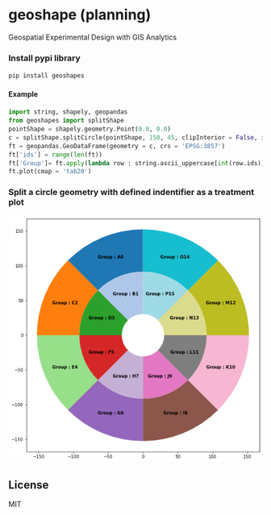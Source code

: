 # geoshape (planning)
Geospatial Experimental Design with GIS Analytics

### Install pypi library
```python
pip install geoshapes
```
#### Example
```python
import string, shapely, geopandas
from geoshapes import splitShape
pointShape = shapely.geometry.Point(0.0, 0.0)
c = splitShape.splitCircle(pointShape, 150, 45, clipInterior = False, innerWidth = 50, getGeom = 'Both')
ft = geopandas.GeoDataFrame(geometry = c, crs = 'EPSG:3857')
ft['ids'] = range(len(ft))
ft['Group']= ft.apply(lambda row : string.ascii_uppercase[int(row.ids)], axis = 1)
ft.plot(cmap = 'tab20')
```
### Split a circle geometry with defined indentifier as a treatment plot
<p align="center">
<img src="https://github.com/abiraihan/geoshape/blob/master/images/splitCircle.png" width="600">
</p>

License
----
MIT
